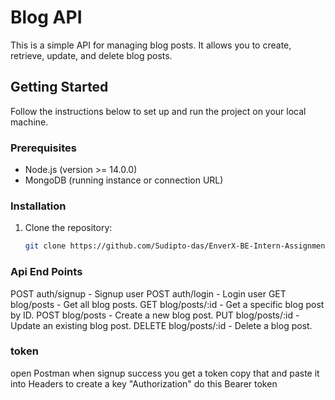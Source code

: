 # Blog API

This is a simple API for managing blog posts. It allows you to create, retrieve, update, and delete blog posts.

## Getting Started

Follow the instructions below to set up and run the project on your local machine.

### Prerequisites

- Node.js (version >= 14.0.0)
- MongoDB (running instance or connection URL)

### Installation

1. Clone the repository:

   ```bash
   git clone https://github.com/Sudipto-das/EnverX-BE-Intern-Assignment.git


### Api End Points
POST auth/signup - Signup user 
POST auth/login - Login user 
GET blog/posts - Get all blog posts.
GET blog/posts/:id - Get a specific blog post by ID.
POST blog/posts - Create a new blog post.
PUT blog/posts/:id - Update an existing blog post.
DELETE blog/posts/:id - Delete a blog post.  

### token
open Postman
when  signup success you get a token copy that and paste it into Headers to create a key "Authorization"
do this Bearer token


